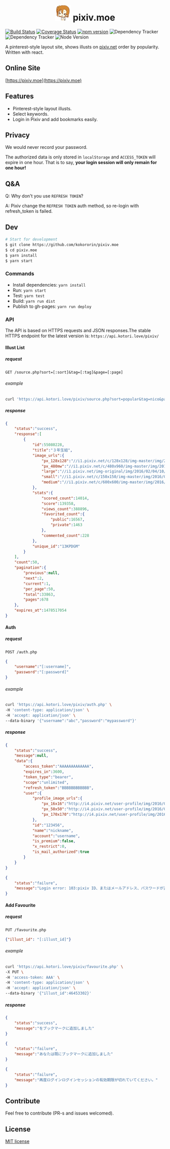 <h1 align=center><img src="src/images/favicon.png" width=50/> pixiv.moe</h1>

[![Build Status](http://img.shields.io/travis/kokororin/pixiv.moe.svg)](https://travis-ci.org/kokororin/pixiv.moe)
[![Coverage Status](https://coveralls.io/repos/github/kokororin/pixiv.moe/badge.svg?branch=master)](https://coveralls.io/github/kokororin/pixiv.moe?branch=master)
[![npm version](https://badge.fury.io/js/pixiv.moe.svg)](https://badge.fury.io/js/pixiv.moe)
![Dependency Tracker](https://img.shields.io/david/kokororin/pixiv.moe.svg "Dependency Tracker") ![Dependency Tracker](https://img.shields.io/david/dev/kokororin/pixiv.moe.svg "Dependency Tracker")
![Node Version](https://img.shields.io/node/v/pixiv.moe.svg "Node Version")

A pinterest-style layout site, shows illusts on [pixiv.net](http://pixiv.net) order by popularity. Written with react.

## Online Site
[https://pixiv.moe](https://pixiv.moe)

## Features

* Pinterest-style layout illusts.
* Select keywords.
* Login in Pixiv and add bookmarks easily.

## Privacy

We would never record your password.  

The authorized data is only stored in `localStorage` and `ACCESS_TOKEN` will expire in one hour. That is to say, **your login session will only remain for one hour!**



## Q&A

Q: Why don't you use `REFRESH TOKEN`?

A: Pixiv change the `REFRESH TOKEN` auth method, so re-login with refresh_token is failed.

## Dev
```bash
# Start for development
$ git clone https://github.com/kokororin/pixiv.moe
$ cd pixiv.moe
$ yarn install
$ yarn start
```

### Commands
- Install dependencies: `yarn install`
- Run: `yarn start`
- Test: `yarn test`
- Build: `yarn run dist`
- Publish to gh-pages: `yarn run deploy`

### API

The API is based on HTTPS requests and JSON responses.The stable HTTPS endpoint for the latest version is:
`https://api.kotori.love/pixiv/`

#### Illust List

##### request
`GET /source.php?sort=[:sort]&tag=[:tag]&page=[:page]`

###### example
```bash
curl 'https://api.kotori.love/pixiv/source.php?sort=popular&tag=nico&page=1' 
```

##### response
```json
{
    "status":"success",
    "response":[
        {
            "id":55080228,
            "title":"３年生組",
            "image_urls":{
                "px_128x128":"//i1.pixiv.net/c/128x128/img-master/img/2016/02/04/10/09/39/55080228_p0_square1200.jpg",
                "px_480mw":"//i1.pixiv.net/c/480x960/img-master/img/2016/02/04/10/09/39/55080228_p0_master1200.jpg",
                "large":"//i1.pixiv.net/img-original/img/2016/02/04/10/09/39/55080228_p0.jpg",
                "small":"//i1.pixiv.net/c/150x150/img-master/img/2016/02/04/10/09/39/55080228_p0_master1200.jpg",
                "medium":"//i1.pixiv.net/c/600x600/img-master/img/2016/02/04/10/09/39/55080228_p0_master1200.jpg"
            },
            "stats":{
                "scored_count":14014,
                "score":139358,
                "views_count":388896,
                "favorited_count":{
                    "public":16567,
                    "private":1463
                },
                "commented_count":228
            },
            "unique_id":"13KPDGM"
        }
    ],
    "count":50,
    "pagination":{
        "previous":null,
        "next":2,
        "current":1,
        "per_page":50,
        "total":33863,
        "pages":678
    },
    "expires_at":1478517054
}
```

#### Auth

##### request
`POST /auth.php`

```json
{
    "username":"[:username]",
    "password":"[:password]"
}
```

###### example
```bash
curl 'https://api.kotori.love/pixiv/auth.php' \
-H 'content-type: application/json' \
-H 'accept: application/json' \
--data-binary '{"username":"abc","password":"mypassword"}'
```

##### response

```json
{
    "status":"success",
    "message":null,
    "data":{
        "access_token":"AAAAAAAAAAAAA",
        "expires_in":3600,
        "token_type":"bearer",
        "scope":"unlimited",
        "refresh_token":"BBBBBBBBBBBB",
        "user":{
            "profile_image_urls":{
                "px_16x16":"http://i4.pixiv.net/user-profile/img/2016/08/22/18/33/22/11390779_2ffb9b376cf90d1876182b5d894d5e1f_16.jpg",
                "px_50x50":"http://i4.pixiv.net/user-profile/img/2016/08/22/18/33/22/11390779_2ffb9b376cf90d1876182b5d894d5e1f_50.jpg",
                "px_170x170":"http://i4.pixiv.net/user-profile/img/2016/08/22/18/33/22/11390779_2ffb9b376cf90d1876182b5d894d5e1f_170.jpg"
            },
            "id":"123456",
            "name":"nickname",
            "account":"username",
            "is_premium":false,
            "x_restrict":0,
            "is_mail_authorized":true
        }
    }
}
```

```json
{
    "status":"failure",
    "message":"Login error: 103:pixiv ID、またはメールアドレス、パスワードが正しいかチェックしてください。"
}
```

#### Add Favourite

##### request
`PUT /favourite.php`

```json
{"illust_id": "[:illust_id]"}
```

###### example
```bash
curl 'https://api.kotori.love/pixiv/favourite.php' \
-X PUT \
-H 'access-token: AAA' \
-H 'content-type: application/json' \
-H 'accept: application/json' \
--data-binary '{"illust_id":46453302}'
```

##### response
```json
{
    "status":"success",
    "message":"をブックマークに追加しました"
}
```

```json
{
    "status":"failure",
    "message":"あなたは既にブックマークに追加しました"
}
```

```json
{
    "status":"failure",
    "message":"再度ログインログインセッションの有効期限が切れていてください。"
}
```

## Contribute
Feel free to contribute (PR-s and issues welcomed).

## License
[MIT license](http://opensource.org/licenses/mit-license.php)